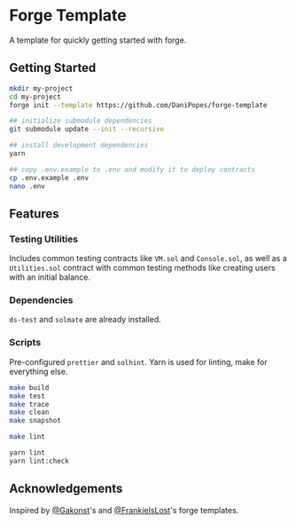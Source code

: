 # Forge Template

A template for quickly getting started with forge.

## Getting Started

```bash
mkdir my-project
cd my-project
forge init --template https://github.com/DaniPopes/forge-template

## initialize submodule dependencies
git submodule update --init --recursive

## install development dependencies
yarn

## copy .env.example to .env and modify it to deploy contracts
cp .env.example .env
nano .env
```

## Features

### Testing Utilities

Includes common testing contracts like `VM.sol` and `Console.sol`, as well as a `Utilities.sol` contract with common testing methods like creating users with an initial balance.

### Dependencies

`ds-test` and `solmate` are already installed.

### Scripts

Pre-configured `prettier` and `solhint`. Yarn is used for linting, make for everything else.

```bash
make build
make test
make trace
make clean
make snapshot

make lint

yarn lint
yarn lint:check
```

## Acknowledgements

Inspired by [@Gakonst](https://github.com/gakonst/)'s and [@FrankieIsLost](https://github.com/FrankieIsLost/forge-template)'s forge templates.
